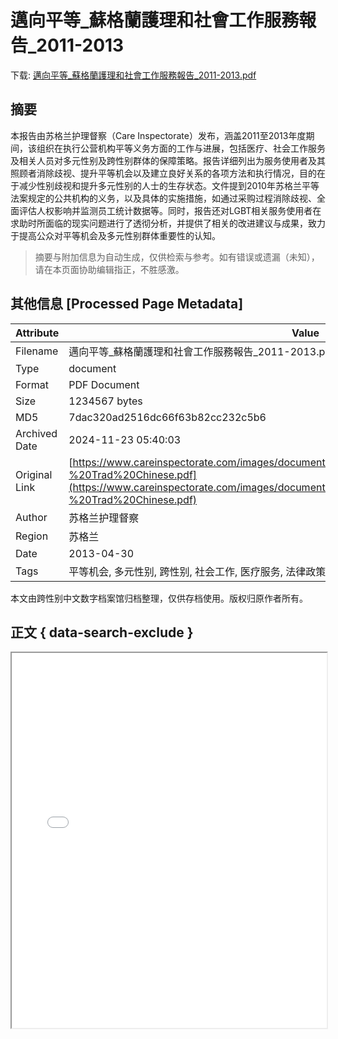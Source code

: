 # 邁向平等_蘇格蘭護理和社會工作服務報告_2011-2013

<!-- tcd_download_link -->
下载: <a href="../邁向平等_蘇格蘭護理和社會工作服務報告_2011-2013.pdf" download>邁向平等_蘇格蘭護理和社會工作服務報告_2011-2013.pdf</a>
<!-- tcd_download_link_end -->

## 摘要

<!-- tcd_abstract -->
本报告由苏格兰护理督察（Care Inspectorate）发布，涵盖2011至2013年度期间，该组织在执行公营机构平等义务方面的工作与进展，包括医疗、社会工作服务及相关人员对多元性别及跨性别群体的保障策略。报告详细列出为服务使用者及其照顾者消除歧视、提升平等机会以及建立良好关系的各项方法和执行情况，目的在于减少性别歧视和提升多元性别的人士的生存状态。文件提到2010年苏格兰平等法案规定的公共机构的义务，以及具体的实施措施，如通过采购过程消除歧视、全面评估人权影响并监测员工统计数据等。同时，报告还对LGBT相关服务使用者在求助时所面临的现实问题进行了透彻分析，并提供了相关的改进建议与成果，致力于提高公众对平等机会及多元性别群体重要性的认知。

<!-- tcd_abstract_end -->

> 摘要与附加信息为自动生成，仅供检索与参考。如有错误或遗漏（未知），请在本页面协助编辑指正，不胜感激。

## 其他信息 [Processed Page Metadata]

| Attribute       | Value                                  |
|-----------------|----------------------------------------|
| Filename        | 邁向平等_蘇格蘭護理和社會工作服務報告_2011-2013.pdf                             |
| Type            | document                                 |
| Format          | PDF Document                               |
| Size            | 1234567 bytes                           |
| MD5             | 7dac320ad2516dc66f63b82cc232c5b6                                  |
| Archived Date   | 2024-11-23 05:40:03                             |
| Original Link   | [https://www.careinspectorate.com/images/documents/1956/Towards%20Equality%202013%20-%20Trad%20Chinese.pdf](https://www.careinspectorate.com/images/documents/1956/Towards%20Equality%202013%20-%20Trad%20Chinese.pdf)                         |
| Author          | 苏格兰护理督察                               |
| Region          | 苏格兰                               |
| Date            | 2013-04-30                                 |
| Tags            | 平等机会, 多元性别, 跨性别, 社会工作, 医疗服务, 法律政策, 歧视消除, 社会保障, 平等法案, 苏格兰                                 |

本文由跨性别中文数字档案馆归档整理，仅供存档使用。版权归原作者所有。


## 正文 { data-search-exclude }

<!-- tcd_main_text -->
<iframe src="../邁向平等_蘇格蘭護理和社會工作服務報告_2011-2013.pdf" width="100%" height="600px">
    <p>无法显示PDF，请下载查看。</p>
</iframe>
<!-- tcd_main_text_end -->

